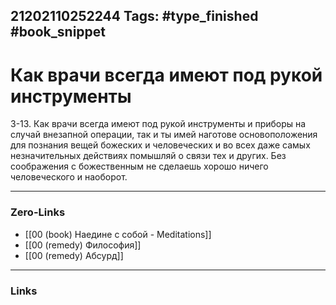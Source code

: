 21202110252244
Tags: #type_finished #book_snippet 
---
# Как врачи всегда имеют под рукой инструменты

 3-13. Как врачи всегда имеют под рукой инструменты и приборы на случай внезапной операции, так и ты имей наготове основоположения для познания вещей божеских и человеческих и во всех даже самых незначительных действиях помышляй о связи тех и других. Без соображения с божественным не сделаешь хорошо ничего человеческого и наоборот. 

---
### Zero-Links
 - [[00 (book) Наедине с собой - Meditations]]
 - [[00 (remedy) Философия]]
 - [[00 (remedy) Абсурд]]
---
### Links
